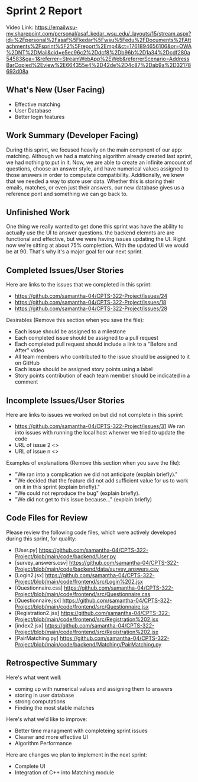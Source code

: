 # Sprint 2 Report 
Video Link: https://emailwsu-my.sharepoint.com/personal/asaf_kedar_wsu_edu/_layouts/15/stream.aspx?id=%2Fpersonal%2Fasaf%5Fkedar%5Fwsu%5Fedu%2FDocuments%2FAttachments%2Fsprint%5F2%5Freport%2Emp4&ct=1761894656106&or=OWA%2DNT%2DMail&cid=e5ec96c2%2Ddcf8%2Db96b%2D1a34%2Dcdf280a54583&ga=1&referrer=StreamWebApp%2EWeb&referrerScenario=AddressBarCopied%2Eview%2E664355e4%2D42de%2D4c87%2Dab9a%2D32178693d08a
## What's New (User Facing)
 * Effective matching
 * User Database
 * Better login features

## Work Summary (Developer Facing)
During this sprint, we focused heavily on the main compnent of our app: matching. Although we had a matching algorithm already created last sprint, we had nothing to put in it. Now, we are able to create an infinite amoount of questions, choose an answer style, and have numerical values assigned to those answers in order to computate compatibility. Additionally, we knew that we needed a way to store user data. Whether this is storing their emails, matches, or even just their answers, our new database gives us a reference pont and something we can go back to. 

## Unfinished Work
One thing we really wanted to get done this sprint was have the ability to actually use the UI to answer questions. the backend elemnts are are functional and effective, but we were having issues updating the UI. Right now we're sitting at about 75% complettion. WIth the updated UI we would be at 90. That's why it's a major goal for our next sprint. 

## Completed Issues/User Stories
Here are links to the issues that we completed in this sprint:

 * https://github.com/samantha-04/CPTS-322-Project/issues/24
 * https://github.com/samantha-04/CPTS-322-Project/issues/18
 * https://github.com/samantha-04/CPTS-322-Project/issues/28

 Desirables (Remove this section when you save the file):
  * Each issue should be assigned to a milestone
  * Each completed issue should be assigned to a pull request
  * Each completed pull request should include a link to a "Before and After" video
  * All team members who contributed to the issue should be assigned to it on GitHub
  * Each issue should be assigned story points using a label
  * Story points contribution of each team member should be indicated in a comment
 
 ## Incomplete Issues/User Stories
 Here are links to issues we worked on but did not complete in this sprint:
 
 * https://github.com/samantha-04/CPTS-322-Project/issues/31 We ran into issues with running the local host whenver we tried to update the code
 * URL of issue 2 <<One sentence explanation of why issue was not completed>>
 * URL of issue n <<One sentence explanation of why issue was not completed>>
 
 Examples of explanations (Remove this section when you save the file):
  * "We ran into a complication we did not anticipate (explain briefly)." 
  * "We decided that the feature did not add sufficient value for us to work on it in this sprint (explain briefly)."
  * "We could not reproduce the bug" (explain briefly).
  * "We did not get to this issue because..." (explain briefly)

## Code Files for Review
Please review the following code files, which were actively developed during this sprint, for quality:
 * [User.py] https://github.com/samantha-04/CPTS-322-Project/blob/main/code/backend/User.py
 * [survey_answers.csv] https://github.com/samantha-04/CPTS-322-Project/blob/main/code/backend/data/survey_answers.csv
 * [Login2.jsx] https://github.com/samantha-04/CPTS-322-Project/blob/main/code/frontend/src/Login%202.jsx
 * [Questionnaire.css] https://github.com/samantha-04/CPTS-322-Project/blob/main/code/frontend/src/Questionnaire.css
 * [Questionnaire.jsx] https://github.com/samantha-04/CPTS-322-Project/blob/main/code/frontend/src/Questionnaire.jsx
 * [Registration2.jsx] https://github.com/samantha-04/CPTS-322-Project/blob/main/code/frontend/src/Registration%202.jsx
 * [index2.jsx] https://github.com/samantha-04/CPTS-322-Project/blob/main/code/frontend/src/Registration%202.jsx
 * [PairMatching.py] https://github.com/samantha-04/CPTS-322-Project/blob/main/code/backend/Matching/PairMatching.py
 
## Retrospective Summary
Here's what went well:
  * coming up with numerical values and assigning them to answers
  * storing in user database
  * strong computations
  * Finding the most stable matches
 
Here's what we'd like to improve:
   * Better time managment with completeing sprint issues
   * Cleaner and more effective UI
   * Algorithm Performance
  
Here are changes we plan to implement in the next sprint:
   * Complete UI
   * Integration of C++ into Matching module


